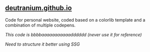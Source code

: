 ## [deutranium.github.io](deutranium.github.io)

Code for personal website, coded based on a colorlib template and a combination of multiple codepens.

_This code is bbbbaaaaaaaaaaadddddd (never use it for reference)_

_Need to structure it better using SSG_
